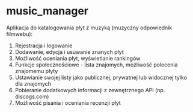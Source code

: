 # music_manager
Aplikacja do katalogowania płyt z muzyką (muzyczny odpowiednik filmwebu):
1. Rejestracja i logowanie
2. Dodawanie, edycja i usuwanie znanych płyt
3. Możliwość oceniania płyt, wyświetlanie rankingów
4. Funkcje społecznościowe - lista znajomych, możliwość polecenia znajomemu płyty
5. Ustawianie swojej listy jako publicznej, prywatnej lub widocznej tylko dla znajomych
6. Pobieranie dodatkowych informacji z zewnętrznego API (np. discogs.com)
7. Możliwość pisania i oceniania recenzji płyt
